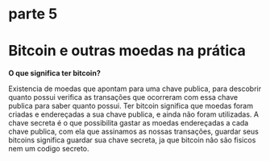 # parte 5

# Bitcoin e outras moedas na prática

**O que significa ter bitcoin?**

Existencia de moedas que apontam para uma chave publica, para descobrir quanto possui verifica as transações que ocorreram com essa chave publica para saber quanto possui. Ter bitcoin significa que moedas foram criadas e endereçadas a sua chave publica, e ainda não foram utilizadas. A chave secreta é o que possibilita gastar as moedas endereçadas a cada chave publica, com ela que assinamos as nossas transações, guardar seus bitcoins significa guardar sua chave secreta, ja que bitcoin não são fisicos nem um codigo secreto.